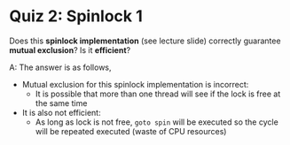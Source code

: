 # Quiz 2: Spinlock 1

Does this **spinlock implementation** (see lecture slide) correctly guarantee **mutual exclusion**? Is it **efficient**?

A: The answer is as follows,

- Mutual exclusion for this spinlock implementation is incorrect:
  - It is possible that more than one thread will see if the lock is free at the same time
- It is also not efficient:
  - As long as lock is not free, `goto spin` will be executed so the cycle will be repeated executed (waste of CPU resources)
